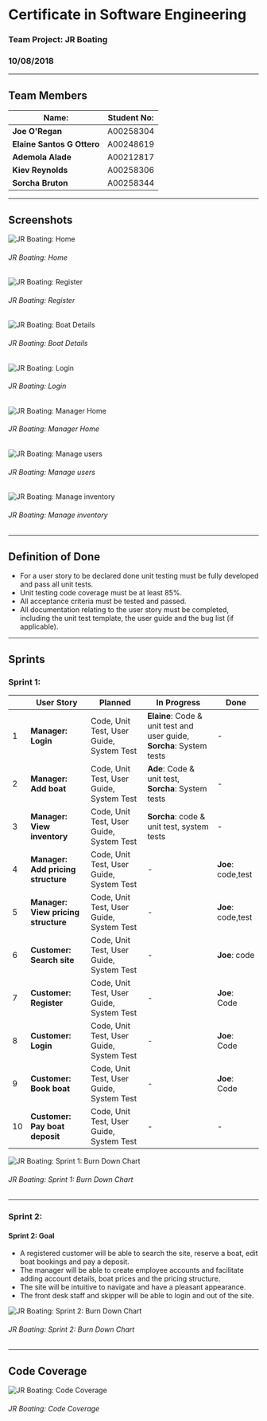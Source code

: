 # Certificate in Software Engineering
### Team Project: JR Boating
### 10/08/2018
---
## Team Members
| Name: | Student No: |
| --- | --- |
| **Joe O'Regan** | A00258304 |
| **Elaine Santos G Ottero** | A00248619 |
| **Ademola Alade** | A00212817 |
| **Kiev Reynolds** | A00258306 |
| **Sorcha Bruton** | A00258344 |
---
## Screenshots

![JR Boating: Home](Screenshots/index.jpg "JR Boating: Home")
###### JR Boating: Home
![JR Boating: Register](Screenshots/register.jpg "JR Boating: Register")
###### JR Boating: Register
![JR Boating: Boat Details](Screenshots/boats.jpg "JR Boating: Boat Details")
###### JR Boating: Boat Details
![JR Boating: Login](Screenshots/login.jpg "JR Boating: Login")
###### JR Boating: Login
![JR Boating: Manager Home](Screenshots/manager-home.jpg "JR Boating: Manager Home")
###### JR Boating: Manager Home
![JR Boating: Manage users](Screenshots/manager-users.jpg "JR Boating: Manage users")
###### JR Boating: Manage users
![JR Boating: Manage inventory](Screenshots/manager-inventory.jpg "JR Boating: Manage inventory")
###### JR Boating: Manage inventory

---
## Definition of Done
* For a user story to be declared done unit testing must be fully developed and pass all unit tests. 
* Unit testing code coverage must be at least 85%.
* All acceptance criteria must be tested and passed. 
* All documentation relating to the user story must be completed, including the unit test template, the user guide and the bug list (if applicable).

---
## Sprints

### Sprint 1:

|  | User Story | Planned | In Progress | Done
| --- | --- |---| ---| ---|
| 1 | **Manager: Login** | Code, Unit Test, User Guide, System Test | **Elaine**: Code & unit test and user guide, **Sorcha**: System tests | - |
| 2 | **Manager: Add boat** | Code, Unit Test, User Guide, System Test | **Ade**: Code & unit test, **Sorcha**: System tests | - |
| 3 | **Manager: View inventory** | Code, Unit Test, User Guide, System Test | **Sorcha**: code & unit test, system tests | - |
| 4 | **Manager: Add pricing structure** | Code, Unit Test, User Guide, System Test | - | **Joe**: code,test |
| 5 | **Manager: View pricing structure** | Code, Unit Test, User Guide, System Test | - | **Joe**: code,test |
| 6 | **Customer: Search site** | Code, Unit Test, User Guide, System Test | - | **Joe**: code |
| 7 | **Customer: Register** | Code, Unit Test, User Guide, System Test | - | **Joe**: Code |
| 8 | **Customer: Login** | Code, Unit Test, User Guide, System Test | - | **Joe**: Code |
| 9 | **Customer: Book boat** | Code, Unit Test, User Guide, System Test | - | **Joe**: Code |
| 10 | **Customer: Pay boat deposit** | Code, Unit Test, User Guide, System Test | - | - |


![JR Boating: Sprint 1: Burn Down Chart](Screenshots/sprint1-burndown.png "JR Boating: Sprint 1: Burn Down Chart")
###### JR Boating: Sprint 1: Burn Down Chart
---

### Sprint 2:

#### Sprint 2: Goal
* A registered customer will be able to search the site, reserve a boat, edit boat bookings and pay a deposit.
* The manager will be able to create employee accounts and facilitate adding account details, boat prices and the pricing structure.
* The site will be intuitive to navigate and have a pleasant appearance.
* The front desk staff and skipper will be able to login and out of the site.

![JR Boating: Sprint 2: Burn Down Chart](Screenshots/sprint2-burndown.png "JR Boating: Sprint 2: Burn Down Chart")
###### JR Boating: Sprint 2: Burn Down Chart 

---
## Code Coverage

![JR Boating: Code Coverage](Screenshots/code-coverage.png "JR Boating: Code Coverage")
###### JR Boating: Code Coverage 

